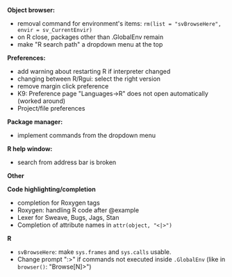 **Object browser:**
* removal command for environment's items:
`rm(list = "svBrowseHere", envir = sv_CurrentEnvir)`
* on R close, packages other than .GlobalEnv remain
* make "R search path" a dropdown menu at the top

**Preferences:**
* add warning about restarting R if interpreter changed
* changing between R/Rgui: select the right version
* remove margin click preference
* K9: Preference page "Languages->R" does not open automatically (worked around)
* Project/file preferences

**Package manager:**
* implement commands from the dropdown menu

**R help window:**
* search from address bar is broken

**Other**

**Code highlighting/completion**
* completion for Roxygen tags
* Roxygen: handling R code after @example 
* Lexer for Sweave, Bugs, Jags, Stan
* Completion of attribute names in `attr(object, "<|>")`

**R**
* `svBrowseHere`: make `sys.frames` and `sys.calls` usable.
* Change prompt ":>" if commands not executed inside `.GlobalEnv`
  (like in `browser()`: "Browse[N]>")